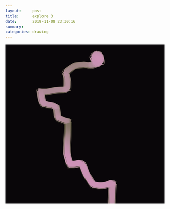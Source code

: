 ```yaml
---
layout:     post
title:      explore 3
date:       2019-11-08 23:30:16
summary:    
categories: drawing
---
```

![explore 3](/images/diary/explore-3.png ".")
